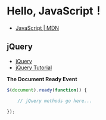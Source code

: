 # Hello, JavaScript！

* [JavaScript | MDN](https://developer.mozilla.org/zh-CN/docs/Web/JavaScript)

## jQuery

* [jQuery](https://jquery.com/)
* [jQuery Tutorial](https://www.w3schools.com/jquery/)

**The Document Ready Event**

```javascript
$(document).ready(function() {

    // jQuery methods go here...

});
```

